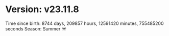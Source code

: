 # Version: v23.11.8
Time since birth: 8744 days, 209857 hours, 12591420 minutes, 755485200 seconds
Season: Summer ☀️
